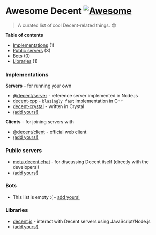 # Awesome Decent [![Awesome](https://awesome.re/badge.svg)](https://awesome.re)
> A curated list of cool Decent-related things. :sunglasses:

**Table of contents**
* [Implementations](#implementations) (1)
* [Public servers](#public-servers) (3)
* [Bots](#bots) (0)
* [Libraries](#libraries) (1)

### Implementations

**Servers** - for running your own

* [@decent/server](https://github.com/decent-chat/decent/tree/master/packages/server) - reference server implemented in Node.js
* [decent-cpp](https://notabug.org/haskal/decent-cpp) - `blazingly fast` implementation in C++
* [decent-crystal](https://github.com/hedgehog1029/decent-crystal) - written in Crystal
* [(add yours!)](https://github.com/decent-chat/awesome-decent/edit/master/README.md)

**Clients** - for joining servers with

* [@decent/client](https://github.com/decent-chat/decent/tree/master/packages/client) - official web client
* [(add yours!)](https://github.com/decent-chat/awesome-decent/edit/master/README.md)

### Public servers

* [meta.decent.chat](https://github.com/decent-chat/decent/tree/master/packages/server) - for discussing Decent itself (directly with the developers!)
* [(add yours!)](https://github.com/decent-chat/awesome-decent/edit/master/README.md)

### Bots

* This list is empty :( - [add yours!](https://github.com/decent-chat/awesome-decent/edit/master/README.md)

### Libraries

* [decent.js](https://github.com/decent-chat/decent/tree/client-lib/packages/decent.js) - interact with Decent servers using JavaScript/Node.js
* [(add yours!)](https://github.com/decent-chat/awesome-decent/edit/master/README.md)

